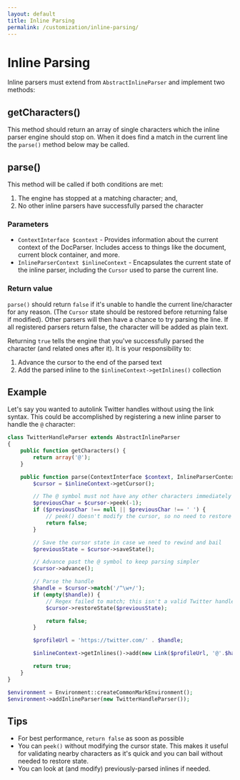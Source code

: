 ```yaml
---
layout: default
title: Inline Parsing
permalink: /customization/inline-parsing/
---
```


Inline Parsing
==============

Inline parsers must extend from `AbstractInlineParser` and implement two methods:

## getCharacters()

This method should return an array of single characters which the inline parser engine should stop on.  When it does find a match in the current line the `parse()` method below may be called.

## parse()

This method will be called if both conditions are met:

1. The engine has stopped at a matching character; and,
2. No other inline parsers have successfully parsed the character

### Parameters

* `ContextInterface $context` - Provides information about the current context of the DocParser. Includes access to things like the document, current block container, and more.
* `InlineParserContext $inlineContext` - Encapsulates the current state of the inline parser, including the `Cursor` used to parse the current line.

### Return value

`parse()` should return `false` if it's unable to handle the current line/character for any reason.  (The `Cursor` state should be restored before returning false if modified). Other parsers will then have a chance to try parsing the line.  If all registered parsers return false, the character will be added as plain text.

Returning `true` tells the engine that you've successfully parsed the character (and related ones after it).  It is your responsibility to:

1. Advance the cursor to the end of the parsed text
2. Add the parsed inline to the `$inlineContext->getInlines()` collection

## Example

Let's say you wanted to autolink Twitter handles without using the link syntax.  This could be accomplished by registering a new inline parser to handle the `@` character:

~~~php
class TwitterHandleParser extends AbstractInlineParser
{
    public function getCharacters() {
        return array('@');
    }

    public function parse(ContextInterface $context, InlineParserContext $inlineContext) {
        $cursor = $inlineContext->getCursor();

        // The @ symbol must not have any other characters immediately prior
        $previousChar = $cursor->peek(-1);
        if ($previousChar !== null || $previousChar !== ' ') {
            // peek() doesn't modify the cursor, so no need to restore state first
            return false;
        }

        // Save the cursor state in case we need to rewind and bail
        $previousState = $cursor->saveState();

        // Advance past the @ symbol to keep parsing simpler
        $cursor->advance();

        // Parse the handle
        $handle = $cursor->match('/^\w+/');
        if (empty($handle)) {
            // Regex failed to match; this isn't a valid Twitter handle
            $cursor->restoreState($previousState);

            return false;
        }

        $profileUrl = 'https://twitter.com/' . $handle;

        $inlineContext->getInlines()->add(new Link($profileUrl, '@'.$handle));

        return true;
    }
}

$environment = Environment::createCommonMarkEnvironment();
$environment->addInlineParser(new TwitterHandleParser());
~~~

## Tips

* For best performance, `return false` as soon as possible
* You can `peek()` without modifying the cursor state. This makes it useful for validating nearby characters as it's quick and you can bail without needed to restore state.
* You can look at (and modify) previously-parsed inlines if needed.

